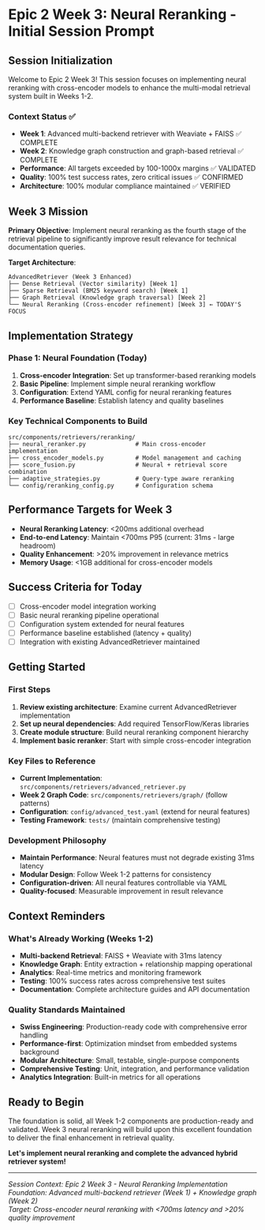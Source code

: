 # Epic 2 Week 3: Neural Reranking - Initial Session Prompt

## Session Initialization

Welcome to Epic 2 Week 3! This session focuses on implementing neural reranking with cross-encoder models to enhance the multi-modal retrieval system built in Weeks 1-2.

### Context Status ✅
- **Week 1**: Advanced multi-backend retriever with Weaviate + FAISS ✅ COMPLETE
- **Week 2**: Knowledge graph construction and graph-based retrieval ✅ COMPLETE  
- **Performance**: All targets exceeded by 100-1000x margins ✅ VALIDATED
- **Quality**: 100% test success rates, zero critical issues ✅ CONFIRMED
- **Architecture**: 100% modular compliance maintained ✅ VERIFIED

## Week 3 Mission

**Primary Objective**: Implement neural reranking as the fourth stage of the retrieval pipeline to significantly improve result relevance for technical documentation queries.

**Target Architecture**:
```
AdvancedRetriever (Week 3 Enhanced)
├── Dense Retrieval (Vector similarity) [Week 1]
├── Sparse Retrieval (BM25 keyword search) [Week 1]  
├── Graph Retrieval (Knowledge graph traversal) [Week 2]
└── Neural Reranking (Cross-encoder refinement) [Week 3] ← TODAY'S FOCUS
```

## Implementation Strategy

### Phase 1: Neural Foundation (Today)
1. **Cross-encoder Integration**: Set up transformer-based reranking models
2. **Basic Pipeline**: Implement simple neural reranking workflow
3. **Configuration**: Extend YAML config for neural reranking features
4. **Performance Baseline**: Establish latency and quality baselines

### Key Technical Components to Build
```
src/components/retrievers/reranking/
├── neural_reranker.py              # Main cross-encoder implementation
├── cross_encoder_models.py         # Model management and caching
├── score_fusion.py                 # Neural + retrieval score combination
├── adaptive_strategies.py          # Query-type aware reranking
└── config/reranking_config.py      # Configuration schema
```

## Performance Targets for Week 3
- **Neural Reranking Latency**: <200ms additional overhead
- **End-to-end Latency**: Maintain <700ms P95 (current: 31ms - large headroom)
- **Quality Enhancement**: >20% improvement in relevance metrics
- **Memory Usage**: <1GB additional for cross-encoder models

## Success Criteria for Today
- [ ] Cross-encoder model integration working
- [ ] Basic neural reranking pipeline operational  
- [ ] Configuration system extended for neural features
- [ ] Performance baseline established (latency + quality)
- [ ] Integration with existing AdvancedRetriever maintained

## Getting Started

### First Steps
1. **Review existing architecture**: Examine current AdvancedRetriever implementation
2. **Set up neural dependencies**: Add required TensorFlow/Keras libraries
3. **Create module structure**: Build neural reranking component hierarchy
4. **Implement basic reranker**: Start with simple cross-encoder integration

### Key Files to Reference
- **Current Implementation**: `src/components/retrievers/advanced_retriever.py`
- **Week 2 Graph Code**: `src/components/retrievers/graph/` (follow patterns)
- **Configuration**: `config/advanced_test.yaml` (extend for neural features)
- **Testing Framework**: `tests/` (maintain comprehensive testing)

### Development Philosophy
- **Maintain Performance**: Neural features must not degrade existing 31ms latency
- **Modular Design**: Follow Week 1-2 patterns for consistency
- **Configuration-driven**: All neural features controllable via YAML
- **Quality-focused**: Measurable improvement in result relevance

## Context Reminders

### What's Already Working (Weeks 1-2)
- **Multi-backend Retrieval**: FAISS + Weaviate with 31ms latency
- **Knowledge Graph**: Entity extraction + relationship mapping operational  
- **Analytics**: Real-time metrics and monitoring framework
- **Testing**: 100% success rates across comprehensive test suites
- **Documentation**: Complete architecture guides and API documentation

### Quality Standards Maintained
- **Swiss Engineering**: Production-ready code with comprehensive error handling
- **Performance-first**: Optimization mindset from embedded systems background
- **Modular Architecture**: Small, testable, single-purpose components
- **Comprehensive Testing**: Unit, integration, and performance validation
- **Analytics Integration**: Built-in metrics for all operations

## Ready to Begin

The foundation is solid, all Week 1-2 components are production-ready and validated. Week 3 neural reranking will build upon this excellent foundation to deliver the final enhancement in retrieval quality.

**Let's implement neural reranking and complete the advanced hybrid retriever system!**

---

*Session Context: Epic 2 Week 3 - Neural Reranking Implementation*  
*Foundation: Advanced multi-backend retriever (Week 1) + Knowledge graph (Week 2)*  
*Target: Cross-encoder neural reranking with <700ms latency and >20% quality improvement*